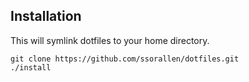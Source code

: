 ## Installation

This will symlink dotfiles to your home directory.

```
git clone https://github.com/ssorallen/dotfiles.git
./install
```
